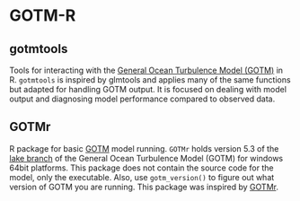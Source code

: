 # GOTM-R

## gotmtools

Tools for interacting with the [General Ocean Turbulence Model (GOTM)](http://gotm.net/ "General Ocean Turbulence Model's website") in R. `gotmtools` is inspired by glmtools and applies many of the same functions but adapted for handling GOTM output. It is focused on dealing with model output and diagnosing model performance compared to observed data.

## GOTMr

R package for basic [GOTM](http://gotm.net/) model running. `GOTMr` holds version 5.3 of the [lake branch](http://github.com/gotm-model/code/tree/lake) of the General Ocean Turbulence Model (GOTM) for windows 64bit platforms. This package does not contain the source code for the model, only the executable. Also, use `gotm_version()` to figure out what version of GOTM you are running. This package was inspired by [GOTMr](https://github.com/GLEON/GOTMr).
